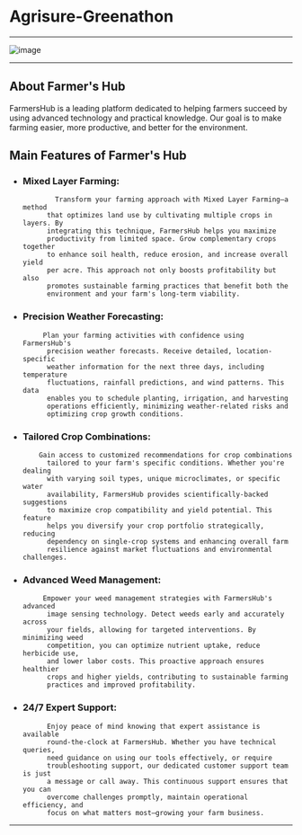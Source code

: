 # Agrisure-Greenathon
---



![image](https://github.com/user-attachments/assets/84a655ca-3f37-4871-a7dd-ac436bc52f5d)

---
## About Farmer's Hub
 FarmersHub is a leading platform dedicated to helping farmers succeed
          by using advanced technology and practical knowledge. Our goal is to
          make farming easier, more productive, and better for the environment.
## Main Features of Farmer's Hub
* ### Mixed Layer Farming:
              Transform your farming approach with Mixed Layer Farming—a method
            that optimizes land use by cultivating multiple crops in layers. By
            integrating this technique, FarmersHub helps you maximize
            productivity from limited space. Grow complementary crops together
            to enhance soil health, reduce erosion, and increase overall yield
            per acre. This approach not only boosts profitability but also
            promotes sustainable farming practices that benefit both the
            environment and your farm's long-term viability.
* ### Precision Weather Forecasting:
           Plan your farming activities with confidence using FarmersHub's
            precision weather forecasts. Receive detailed, location-specific
            weather information for the next three days, including temperature
            fluctuations, rainfall predictions, and wind patterns. This data
            enables you to schedule planting, irrigation, and harvesting
            operations efficiently, minimizing weather-related risks and
            optimizing crop growth conditions.
* ###  Tailored Crop Combinations:
          Gain access to customized recommendations for crop combinations
            tailored to your farm's specific conditions. Whether you're dealing
            with varying soil types, unique microclimates, or specific water
            availability, FarmersHub provides scientifically-backed suggestions
            to maximize crop compatibility and yield potential. This feature
            helps you diversify your crop portfolio strategically, reducing
            dependency on single-crop systems and enhancing overall farm
            resilience against market fluctuations and environmental challenges.
* ### Advanced Weed Management:
           Empower your weed management strategies with FarmersHub's advanced
            image sensing technology. Detect weeds early and accurately across
            your fields, allowing for targeted interventions. By minimizing weed
            competition, you can optimize nutrient uptake, reduce herbicide use,
            and lower labor costs. This proactive approach ensures healthier
            crops and higher yields, contributing to sustainable farming
            practices and improved profitability.
* ### 24/7 Expert Support:
            Enjoy peace of mind knowing that expert assistance is available
            round-the-clock at FarmersHub. Whether you have technical queries,
            need guidance on using our tools effectively, or require
            troubleshooting support, our dedicated customer support team is just
            a message or call away. This continuous support ensures that you can
            overcome challenges promptly, maintain operational efficiency, and
            focus on what matters most—growing your farm business.
---

